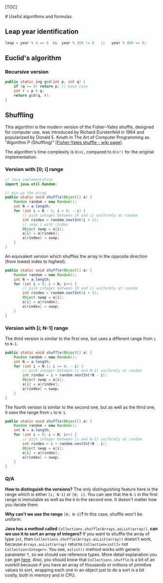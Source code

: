 [TOC]

﻿# Useful algorithms and formulas

## Leap year identification

```C
leap = year % 4 == 0  &&  year % 100 != 0   ||   year % 400 == 0; 
```

## Euclid's algorithm

### Recursive version

```Java
public static ing gcd(int p, int q) {
	if (q == 0) return p; // base case
	int r = p % q;
	return gcd(q, r);
}
```

## Shuffling

This algorithm is the modern version of the Fisher–Yates shuffle, designed for computer use, was introduced by Richard Durstenfeld in 1964 and popularized by Donald E. Knuth in The Art of Computer Programming as "Algorithm P (Shuffling)" [[Fisher-Yates shuffle - wiki page]](https://www.wikiwand.com/en/Fisher%E2%80%93Yates_shuffle).

The algorithm's time complexity is `O(n)`, compared to `O(n²)` for the original implementation.

### Version with [0; i] range

```java
// Java implementation
import java.util.Random;

// mix-up the array
public static void shuffle(Object[] a) {
    Random random = new Random();
    int N = a.length;
    for (int i = N - 1; i > 0; --i) {
        // pick integer between [0 and i] uniformly at random
        int rindex = random.nextInt(i + 1);
        // swap i with rindex
        Object swap = a[i];
        a[i] = a[rindex];
        a[rindex] = swap;
    }
}
```

An equivalent version which shuffles the array in the opposite direction (from lowest index to highest).

```Java
public static void shuffle(Object[] a) {
    Random random = new Random();
    int N = a.length;
    for (int i = 0; i < N; i++) {
        // pick integer between [0 and i] uniformly at random
        int rindex = random.nextInt(i + 1);
        Object swap = a[i];
        a[i] = a[rindex];
        a[rindex] = swap;
    }
}
```

### Version with [i; N-1] range

The third version is similar to the first one, but uses a different range from `i` to `N-1`.

```Java
public static void shuffle(Object[] a) {
    Random random = new Random();
    int N = a.length;
    for (int i = N-1; i >= 0; --i) {
        // pick integer between [i and N-1] uniformly at random
        int rindex = i + random.nextInt(N - i);
        Object swap = a[i];
        a[i] = a[rindex];
        a[rindex] = swap;
    }
}
```

The fourth version is similar to the second one, but as well as the third one, it uses the range from `i` to `N-1`.

```java
public static void shuffle(Object[] a) {
    Random random = new Random();
    int N = a.length;
    for (int i = 0; i < N; i++) {
        // pick integer between [i and N-1] uniformly at random
        int rindex = i + random.nextInt(N - i);
        Object swap = a[i];
        a[i] = a[rindex];
        a[rindex] = swap;
    }
}
```

### Q/A

**How to distinguish the versions?** The only distinguishing feature here is the range which is either `[i; N-1]` or `[0; i]`. You can see that the `N-1` in the first range is immutable as well as the `0` in the second one. It doesn't matter how you iterate them.

**Why can't we use the range** `[0; N-1]`**?** In this case, shuffle won't be uniform.

**Java has a method called** `Collections.shuffle(Arrays.asList(array))`, **can we use it to sort an array of integers?** If you want to shuffle the array of type `int`, then `Collections.shuffle(Arrays.asList(array))` doesn't work, because `Arrays.asList(array)` returns `Collection<int[]>` not `Collection<Integer>`. You see, `aslist()` method works with generic parameter `T`, so we should use reference types. More detail explanation you can get [here](https://stackoverflow.com/questions/3981420/why-does-collections-shuffle-fail-for-my-array#answer-3981494). Also, you should know that `Collections.shuffle` is a bit of an overkill because if you have an array of thousands or millions of primitive values to sort, wrapping each one in an object just to do a sort is a bit costly, both in memory and in CPU.